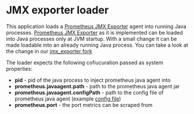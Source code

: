 # JMX exporter loader

This application loads a [Prometheus JMX Exporter](https://github.com/prometheus/jmx_exporter) agent into running Java processes.
[Prometheus JMX Exporter](https://github.com/prometheus/jmx_exporter) as it is implemented can be loaded into Java processes only at JVM startup. With a small change it can be made loadable into an already running Java process. You can take a look at the change in our [jmx_exporter fork](https://github.com/banzaicloud/jmx_exporter/commit/e83a7f123a983402aac2d831a716da4f4cd1ed5d)

The loader expects the following cofiucuration passed as system properties:

* **pid** - pid of the java process to inject prometheus java agent into
* **prometheus.javaagent.path** - path to the prometheus java agent jar
* **prometheus.javaagent.configPath** - path to the config file of prometheus java agent (example [config file](https://github.com/prometheus/jmx_exporter#configuration))
* **prometheus.port** - the port metrics can be scraped from